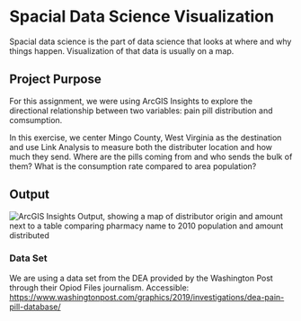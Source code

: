 # Spacial Data Science Visualization
Spacial data science is the part of data science that looks at where and why things happen. Visualization of that data is usually on a map. 

## Project Purpose
For this assignment, we were using ArcGIS Insights to explore the directional relationship between two variables: pain pill distribution and comsumption.

In this exercise, we center Mingo County, West Virginia as the destination and use Link Analysis to measure both the distributer location and how much they send. Where are the pills coming from and who sends the bulk of them? What is the consumption rate compared to area population?

## Output
![ArcGIS Insights Output, showing a map of distributor origin and amount next to a table comparing pharmacy name to 2010 population and amount distributed](
gisprojects/spdataviz/painpilldist.PNG)


### Data Set
We are using a data set from the DEA provided by the Washington Post through their Opiod Files journalism. Accessible: https://www.washingtonpost.com/graphics/2019/investigations/dea-pain-pill-database/
